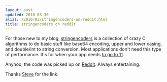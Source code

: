 ```yaml
---
layout: post
updated: 2010-03-30
alias: /2010/03/stringencoders-on-reddit.html
title: stringencoders on reddit
---
```

<p>
For those new to my blog, <a href="http://code.google.com/p/stringencoders/">stringencoders</a> is a collection of crazy C algorithms to do basic stuff like base64 encoding, upper and lower casing, and double/int to string conversion.   Most applications don't need this type of performance.  It's for when your app needs <a href="http://www.youtube.com/watch?v=EbVKWCpNFhY">to go to 11</a>.
</p>

<p> Anyhoo, the code was picked up on <a href="http://www.reddit.com/r/programming/comments/bja8c/stringencoders_a_collection_of_high_performance/">Reddit</a>.  Always entertaining.
</p>

<p>Thanks <a href="http://www.exit2shell.com/~skreuzer/">Steve</a> for the link.</p>